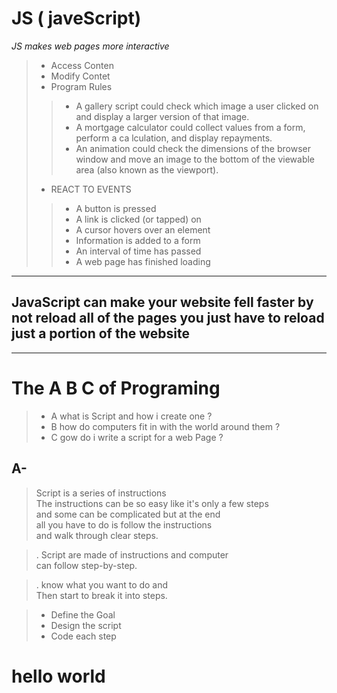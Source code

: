 # JS ( javeScript)
*JS makes web pages more interactive*
>- Access Conten
>- Modify Contet 
>- Program Rules 
>>- A gallery script could check which
image a user clicked on and display
a larger version of that image. 
>>- A mortgage calculator could collect
values from a form, perform a
ca lculation, and display repayments. 
>>- An animation could check the
dimensions of the browser window
and move an image to the bottom
of the viewable area (also known as
the viewport). 
>- REACT TO EVENTS 
>>- A button is pressed 
>>- A link is clicked (or tapped) on 
>>- A cursor hovers over an element
>>- Information is added to a form 
>>- An interval of time has passed
>>- A web page has finished loading 

-------------

## JavaScript can make your website fell faster by not reload all of the pages you just have to reload just a portion of the website 

-----------------

# The A B C of Programing 

>- A what is Script and how i create one ?
>- B how do computers fit in with the world around them ?
>- C gow do i write a script for a web Page ?
## A-
> Script is a series of instructions <br>
The instructions can be so easy like it's only a few steps <br>
and some can be complicated but at the end<br>
all you have to do is follow the instructions<br>
and walk through clear steps.

>. Script are made of instructions and computer<br>
can follow step-by-step.

>. know what you want to do and<br>
Then start to break it into steps.

>- Define the Goal
>- Design the script
>- Code each step 


# hello world
